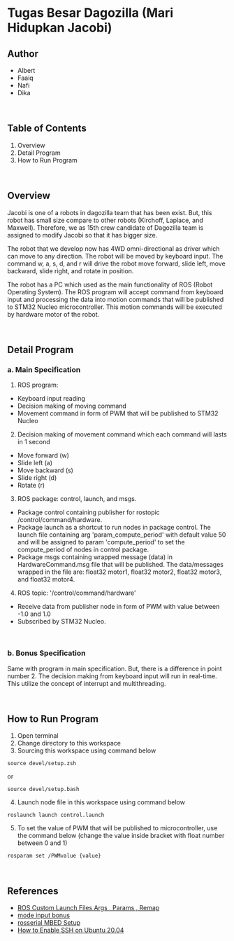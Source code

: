 # Tugas Besar Dagozilla (Mari Hidupkan Jacobi)

## Author
- Albert
- Faaiq
- Nafi
- Dika

&nbsp;

## Table of Contents
1. Overview
2. Detail Program
3. How to Run Program

&nbsp;

## Overview
Jacobi is one of a robots in dagozilla team that has been exist. But, this robot has small size compare to other robots (Kirchoff, Laplace, and Maxwell). Therefore, we as 15th crew candidate of Dagozilla team is assigned to modify Jacobi so that it has bigger size.

The robot that we develop now has 4WD omni-directional as driver which can move to any direction. The robot will be moved by keyboard input. The command w, a, s, d, and r will drive the robot move forward, slide left, move backward, slide right, and rotate in position. 

The robot has a PC which used as the main functionality of ROS (Robot Operating System). The ROS program will accept command from keyboard input and processing the data into motion commands that will be published to STM32 Nucleo microcontroller. This motion commands will be executed by hardware motor of the robot.

&nbsp;

## Detail Program
### a. Main Specification
1. ROS program:
- Keyboard input reading
- Decision making of moving command
- Movement command in form of PWM that will be published to STM32 Nucleo
2. Decision making of movement command which each command will lasts in 1 second
- Move forward (w)
- Slide left (a)
- Move backward (s)
- Slide right (d)
- Rotate (r)
3. ROS package: control, launch, and msgs.
- Package control containing publisher for rostopic /control/command/hardware.
- Package launch as a shortcut to run nodes in package control. The launch file containing arg 'param_compute_period' with default value 50 and will be assigned to param 'compute_period' to set the compute_period of nodes in control package.
- Package msgs containing wrapped message (data) in HardwareCommand.msg file that will be published. The data/messages wrapped in the file are: float32 motor1, float32 motor2, float32 motor3, and float32 motor4.
4. ROS topic: '/control/command/hardware'
- Receive data from publisher node in form of PWM with value between -1.0 and 1.0
- Subscribed by STM32 Nucleo.

&nbsp;

### b. Bonus Specification
Same with program in main specification. But, there is a difference in point number 2. The decision making from keyboard input will run in real-time. This utilize the concept of interrupt and multithreading.

&nbsp;

## How to Run Program
1. Open terminal
2. Change directory to this workspace
3. Sourcing this workspace using command below

```
source devel/setup.zsh 
```
or
```
source devel/setup.bash
```
4. Launch node file in this workspace using command below
```
roslaunch launch control.launch
```
5. To set the value of PWM that will be published to microcontroller, use the command below (change the value inside bracket with float number between 0 and 1)
```
rosparam set /PWMvalue {value}
```

&nbsp;

## References
- [ROS Custom Launch Files Args , Params , Remap](https://www.youtube.com/watch?v=0-zTU4_S6vY&list=PLBbhfIdh4NdgBBkX7q0Y3UukO2_ZoICee&index=5)
- [mode input bonus](https://github.com/arebgun/erratic_robot/blob/master/erratic_teleop/src/keyboard.cpp)
- [rosserial MBED Setup](http://wiki.ros.org/rosserial_mbed/Tutorials/rosserial_mbed%20Setup)
- [How to Enable SSH on Ubuntu 20.04](https://linuxize.com/post/how-to-enable-ssh-on-ubuntu-20-04/)